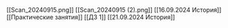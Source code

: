 [[Scan_20240915.png]]
[[Scan_20240915 (2).png]]
[[16.09.2024 История]]
[[Практические занятия]]
[[ДЗ 1]]
[[21.09.2024 История]]

